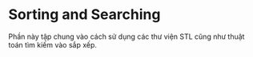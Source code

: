 # Sorting and Searching

Phần này tập chung vào cách sử dụng các thư viện STL cũng như thuật toán tìm kiếm vào sắp xếp.
